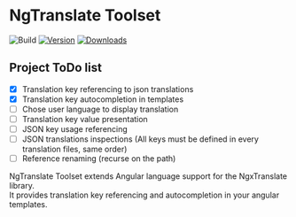 # NgTranslate Toolset

![Build](https://github.com/EnzDev/idea-ngx-translate-autocomplete/workflows/Build/badge.svg)
[![Version](https://img.shields.io/jetbrains/plugin/v/17450-ngtranslate-toolset.svg)](https://plugins.jetbrains.com/plugin/17450-ngtranslate-toolset)
[![Downloads](https://img.shields.io/jetbrains/plugin/d/17450-ngtranslate-toolset.svg)](https://plugins.jetbrains.com/plugin/17450-ngtranslate-toolset)

## Project ToDo list
- [x] Translation key referencing to json translations
- [x] Translation key autocompletion in templates
- [ ] Chose user language to display translation
- [ ] Translation key value presentation
- [ ] JSON key usage referencing
- [ ] JSON translations inspections (All keys must be defined in every translation files, same order)
- [ ] Reference renaming (recurse on the path)

<!-- Plugin description -->
NgTranslate Toolset extends Angular language support for the NgxTranslate library.  
It provides translation key referencing and autocompletion in your angular templates.
<!-- Plugin description end -->

